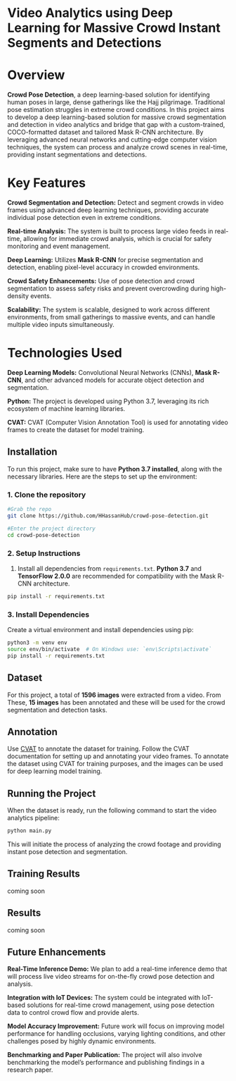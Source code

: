 # Video Analytics using Deep Learning for Massive Crowd Instant Segments and Detections
# Overview
**Crowd Pose Detection**, a deep learning-based solution for identifying human poses in large, dense gatherings like the Hajj pilgrimage. Traditional pose estimation struggles in extreme crowd conditions. In this project aims to develop a deep learning-based solution for massive crowd segmentation and detection in video analytics and bridge that gap with a custom-trained, COCO-formatted dataset and tailored Mask R-CNN architecture. By leveraging advanced neural networks and cutting-edge computer vision techniques, the system can process and analyze crowd scenes in real-time, providing instant segmentations and detections.
# Key Features
**Crowd Segmentation and Detection:** Detect and segment crowds in video frames using advanced deep learning techniques, providing accurate individual pose detection even in extreme conditions.

**Real-time Analysis:** The system is built to process large video feeds in real-time, allowing for immediate crowd analysis, which is crucial for safety monitoring and event management.

**Deep Learning:** Utilizes **Mask R-CNN** for precise segmentation and detection, enabling pixel-level accuracy in crowded environments.

**Crowd Safety Enhancements:** Use of pose detection and crowd segmentation to assess safety risks and prevent overcrowding during high-density events.

**Scalability:** The system is scalable, designed to work across different environments, from small gatherings to massive events, and can handle multiple video inputs simultaneously.

# Technologies Used
**Deep Learning Models:** Convolutional Neural Networks (CNNs), **Mask R-CNN**, and other advanced models for accurate object detection and segmentation.

**Python:** The project is developed using Python 3.7, leveraging its rich ecosystem of machine learning libraries.

**CVAT:** CVAT (Computer Vision Annotation Tool) is used for annotating video frames to create the dataset for model training.

## Installation

To run this project, make sure to have **Python 3.7 installed**, along with the necessary libraries. Here are the steps to set up the environment:

### 1. Clone the repository
```bash
#Grab the repo
git clone https://github.com/HHassanHub/crowd-pose-detection.git

#Enter the project directory
cd crowd-pose-detection
```

### 2. Setup Instructions

1. Install all dependencies from `requirements.txt`. **Python 3.7** and **TensorFlow 2.0.0** are recommended for compatibility with the Mask R-CNN architecture.

```bash
pip install -r requirements.txt
```
### 3. Install Dependencies
Create a virtual environment and install dependencies using pip:

```bash
python3 -m venv env
source env/bin/activate  # On Windows use: `env\Scripts\activate`
pip install -r requirements.txt
```
## Dataset
For this project, a total of **1596 images** were extracted from a video. From These, **15 images** has been annotated and these will be used for the crowd segmentation and detection tasks.


## Annotation
Use [CVAT](https://github.com/openvinotoolkit/cvat) to annotate the dataset for training. Follow the CVAT documentation for setting up and annotating your video frames. To annotate the dataset using CVAT for training purposes, and the images can be used for deep learning model training.

## Running the Project
When the dataset is ready, run the following command to start the video analytics pipeline:
```bash
python main.py
```
This will initiate the process of analyzing the crowd footage and providing instant pose detection and segmentation.

## Training Results
coming soon

## Results
coming soon

## Future Enhancements
**Real-Time Inference Demo:** We plan to add a real-time inference demo that will process live video streams for on-the-fly crowd pose detection and analysis.

**Integration with IoT Devices:** The system could be integrated with IoT-based solutions for real-time crowd management, using pose detection data to control crowd flow and provide alerts.

**Model Accuracy Improvement:** Future work will focus on improving model performance for handling occlusions, varying lighting conditions, and other challenges posed by highly dynamic environments.

**Benchmarking and Paper Publication:** The project will also involve benchmarking the model’s performance and publishing findings in a research paper.
